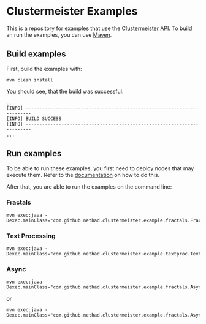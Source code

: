 # Clustermeister Examples

This is a repository for examples that use the [Clustermeister API](https://github.com/nethad/clustermeister/). To build an run the examples, you can use [Maven](http://maven.apache.org/).


## Build examples

First, build the examples with:

	mvn clean install

You should see, that the build was successful:

```
...
[INFO] ------------------------------------------------------------------------
[INFO] BUILD SUCCESS
[INFO] ------------------------------------------------------------------------
...
```

## Run examples

To be able to run these examples, you first need to deploy nodes that may execute them. Refer to the [documentation](https://github.com/nethad/clustermeister/wiki/) on how to do this.

After that, you are able to run the examples on the command line:

### Fractals

```
mvn exec:java -Dexec.mainClass="com.github.nethad.clustermeister.example.fractals.FractalsGUI"
```

### Text Processing

```
mvn exec:java -Dexec.mainClass="com.github.nethad.clustermeister.example.textproc.TextProcessing"
```

### Async

```
mvn exec:java -Dexec.mainClass="com.github.nethad.clustermeister.example.fractals.Async"
```

or 

```
mvn exec:java -Dexec.mainClass="com.github.nethad.clustermeister.example.fractals.AsyncTasks"
```
